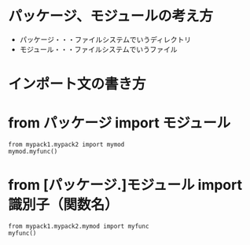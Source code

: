 # パッケージ、モジュールの考え方
- パッケージ・・・ファイルシステムでいうディレクトリ
- モジュール・・・ファイルシステムでいうファイル

# インポート文の書き方

# from パッケージ import モジュール
```
from mypack1.mypack2 import mymod
mymod.myfunc()
```

# from [パッケージ.]モジュール import 識別子（関数名）
```
from mypack1.mypack2.mymod import myfunc
myfunc()
```